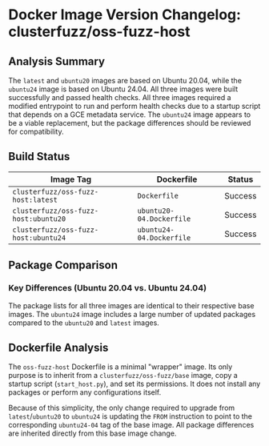 # Docker Image Version Changelog: clusterfuzz/oss-fuzz-host


## Analysis Summary

The `latest` and `ubuntu20` images are based on Ubuntu 20.04, while the `ubuntu24` image is based on Ubuntu 24.04. All three images were built successfully and passed health checks. All three images required a modified entrypoint to run and perform health checks due to a startup script that depends on a GCE metadata service. The `ubuntu24` image appears to be a viable replacement, but the package differences should be reviewed for compatibility.

## Build Status

| Image Tag                       | Dockerfile               | Status  |
| ------------------------------- | ------------------------ | ------- |
| `clusterfuzz/oss-fuzz-host:latest`  | `Dockerfile`             | Success |
| `clusterfuzz/oss-fuzz-host:ubuntu20`| `ubuntu20-04.Dockerfile` | Success |
| `clusterfuzz/oss-fuzz-host:ubuntu24`| `ubuntu24-04.Dockerfile` | Success |

## Package Comparison

### Key Differences (Ubuntu 20.04 vs. Ubuntu 24.04)

The package lists for all three images are identical to their respective base images. The `ubuntu24` image includes a large number of updated packages compared to the `ubuntu20` and `latest` images.

## Dockerfile Analysis

The `oss-fuzz-host` Dockerfile is a minimal "wrapper" image. Its only purpose is to inherit from a `clusterfuzz/oss-fuzz/base` image, copy a startup script (`start_host.py`), and set its permissions. It does not install any packages or perform any configurations itself.

Because of this simplicity, the only change required to upgrade from `latest`/`ubuntu20` to `ubuntu24` is updating the `FROM` instruction to point to the corresponding `ubuntu24-04` tag of the base image. All package differences are inherited directly from this base image change.
